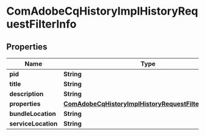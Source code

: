 
# ComAdobeCqHistoryImplHistoryRequestFilterInfo

## Properties
Name | Type | Description | Notes
------------ | ------------- | ------------- | -------------
**pid** | **String** |  |  [optional]
**title** | **String** |  |  [optional]
**description** | **String** |  |  [optional]
**properties** | [**ComAdobeCqHistoryImplHistoryRequestFilterProperties**](ComAdobeCqHistoryImplHistoryRequestFilterProperties.md) |  |  [optional]
**bundleLocation** | **String** |  |  [optional]
**serviceLocation** | **String** |  |  [optional]



